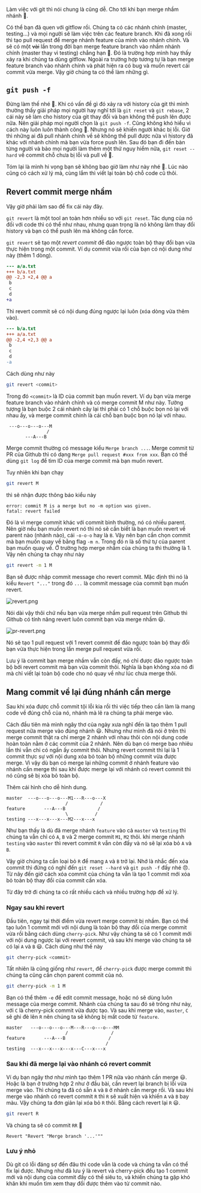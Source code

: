 Làm việc với git thì nói chung là cũng dễ. Cho tới khi bạn merge nhầm nhánh :slightly_smiling_face:.

Có thể bạn đã quen với gitflow rồi. Chúng ta có các nhánh chính (master, testing...) và mọi người sẽ làm việc trên
các feature branch. Khi đã xong rồi thì tạo pull request để merge nhánh feature của mình vào nhánh chính.
Và sẽ có một ~~vài~~ lần trong đời bạn merge feature branch vào nhầm nhánh chính (master thay vì testing) chẳng hạn :slightly_smiling_face:.
Đó là trường hợp mình hay thấy xảy ra khi chúng ta dùng gitflow. Ngoài ra trường hợp tương tự là bạn merge feature branch vào nhánh chính
và phát hiện ra có bug và muốn revert cái commit vừa merge. Vậy giờ chúng ta có thể làm những gì.

## `git push -f`

Đừng làm thế nhé :slightly_smiling_face:.
Khi có vấn đề gì đó xảy ra với history của git thì mình thường thấy giải pháp mọi người hay nghĩ tới
là `git reset` và `git rebase`, 2 cái này sẽ làm cho history của git thay đổi và bạn không thể push lên được nữa.
Nên giải pháp mọi người chọn là `git push -f`. Cũng không khó hiểu vì cách này luôn luôn thành công :rofl:.
Nhưng nó sẽ khiến người khác bị lỗi. Giờ thì những ai đã pull nhánh chính về sẽ không thể pull được nữa vì history
đã khác với nhánh chính mà bạn vừa force push lên. Sau đó bạn đi đến bàn từng người và bảo mọi người làm thêm một
thứ nguy hiểm nữa, `git reset --hard` về commit chỗ chưa bị lỗi và pull về :slightly_smiling_face:.

Tóm lại là mình hi vọng bạn sẽ không bao giờ làm như này nhé :slightly_smiling_face:.
Lúc nào cũng có cách xử lý mà, cùng lắm thì viết lại toàn bộ chỗ code cũ thôi.

## Revert commit merge nhầm

Vậy giờ phải làm sao để fix cái này đây.

`git revert` là một tool an toàn hơn nhiều so với `git reset`.
Tác dụng của nó đối với code thì có thể như nhau, nhưng quan trọng là nó không làm thay đổi history và bạn có thể push
lên mà không cần force.

`git revert` sẽ tạo một *revert commit* để đảo ngược toàn bộ thay đổi bạn vừa thực hiện trong một commit.
Ví dụ commit vừa rồi của bạn có nội dung như này (thêm 1 dòng).

```patch
--- a/a.txt
+++ b/a.txt
@@ -2,3 +2,4 @@ a
 b
 c
 d
+a
```

Thì revert commit sẽ có nội dung đúng ngược lại luôn (xóa dòng vừa thêm vào).

```patch
--- b/a.txt
+++ a/a.txt
@@ -2,4 +2,3 @@ a
 b
 c
 d
-a
```

Cách dùng như này

```sh
git revert <commit>
```

Trong đó `<commit>` là ID của commit bạn muốn revert.
Ví dụ bạn vừa merge feature branch vào nhánh chính và có merge commit M như này.
Tưởng tượng là bạn buộc 2 cái nhánh cây lại thì phải có 1 chỗ buộc bọn nó lại với nhau ấy,
và merge commit chính là cái chỗ bạn buộc bọn nó lại với nhau.

```text
 ---o---o---o---M
               /
       ---A---B
```

Merge commit thường có message kiểu `Merge branch ...`.
Merge commit từ PR của Github thì có dạng `Merge pull request #xxx from xxx`.
Bạn có thể dùng `git log` để tìm ID của merge commit mà bạn muốn revert.

Tuy nhiên khi bạn chạy

```sh
git revert M
```

thì sẽ nhận được thông báo kiểu này

```text
error: commit M is a merge but no -m option was given.
fatal: revert failed
```

Đó là vì merge commit khác với commit bình thường, nó có nhiều parent.
Nên giờ nếu bạn muốn revert nó thì nó sẽ cần biết là bạn muốn revert về parent nào (nhánh nào), cái `-o-o-o` hay là `B`.
Vậy nên bạn cần chọn commit mà bạn muốn quay về bằng flag `-m n`. Trong đó n là số thứ tự của parent bạn muốn quay về.
Ở trường hợp merge nhầm của chúng ta thì thường là 1. Vậy nên chúng ta chạy như này

```sh
git revert -m 1 M
```

Bạn sẽ được nhập commit message cho revert commit. Mặc định thì nó là kiểu `Revert "..."` trong đó `...` là commit message của commit bạn muốn revert.

![revert.png](https://i.imgur.com/WrB5hBA.png)

Nói dài vậy thôi chứ nếu bạn vừa merge nhầm pull request trên Github thì Github có tính năng revert luôn commit bạn vừa merge nhầm :smiley:.

![pr-revert.png](https://i.imgur.com/EW2490p.png)

Nó sẽ tạo 1 pull request với 1 revert commit để đảo ngược toàn bộ thay đổi bạn vừa thực hiện trong lần merge pull request
vừa rồi.

Lưu ý là commit bạn merge nhầm vẫn còn đấy, nó chỉ được đảo ngược toàn bộ bởi revert commit mà bạn vừa commit thôi.
Nghĩa là bạn không xóa nó đi mà chỉ viết lại toàn bộ code cho nó quay về như lúc chưa merge thôi.

## Mang commit về lại đúng nhánh cần merge

Sau khi xóa được chỗ commit tội lỗi kia rồi thì việc tiếp theo cần làm là mang code về đúng chỗ của nó, nhánh mà lẽ
ra chúng ta phải merge vào.

Cách đầu tiên mà mình ngây thơ của ngày xưa nghĩ đến là tạo thêm 1 pull request nữa merge vào đúng nhánh :smiley:.
Nhưng như mình đã nói ở trên thì merge commit thật ra chỉ merge 2 nhánh với nhau thôi còn nội dung code hoàn toàn
nằm ở các commit của 2 nhánh. Nên dù bạn có merge bao nhiêu lần thì vẫn chỉ có ngần ấy commit thôi.
Nhưng revert commit thì lại là 1 commit thực sự với nội dung xóa bỏ toàn bộ những commit vừa được merge.
Vì vậy dù bạn có merge lại những commit ở nhánh feature vào nhánh cần merge thì sau khi được merge lại với nhánh có
revert commit thì nó cũng sẽ bị xóa bỏ toàn bộ.

Thêm cái hình cho dễ hình dung.

```text
master  ---o---o---o---M1---R---o---X
                      /            /
feature       ---A---B            /
                      \          /
testing ---x---x---x---M2---x---x
```

Như bạn thấy là dù đã merge nhánh `feature` vào cả `master` và `testing` thì chúng ta vẫn chỉ có `A`, `B` và 2
merge commit `M1`, `M2` thôi.
khi merge nhánh `testing` vào `master` thì revert commit `R` vẫn còn đấy và nó sẽ lại xóa bỏ `A` và `B`.

Vậy giờ chúng ta cần loại bỏ `R` để mang `A` và `B` trở lại.
Nhớ là nhắc đến xóa commit thì đừng có nghĩ đến `git reset --hard` và `git push -f` đấy nhé :angry:.
Từ nãy đến giờ cách xóa commit của chúng ta vẫn là tạo 1 commit mới xóa bỏ toàn bộ thay đổi của commit cần xóa.

Từ đây trở đi chúng ta có rất nhiều cách và nhiều trường hợp để xử lý.

### Ngay sau khi revert

Đầu tiên, ngay tại thời điểm vừa revert merge commit bị nhầm.
Bạn có thể tạo luôn 1 commit mới với nội dung là toàn bộ thay đổi của merge commit vừa rồi bằng cách dùng `cherry-pick`.
Như vậy chúng ta sẽ có 1 commit mới với nội dung ngược lại với revert commit, và sau khi merge vào chúng ta sẽ có lại
`A` và `B` :smiley:. Cách dùng như thế này

```sh
git cherry-pick <commit>
```

Tất nhiên là cũng giống như `revert`, để `cherry-pick` được merge commit thì chúng ta cũng cần chọn parent commit của nó.

```sh
git cherry-pick -m 1 M
```

Bạn có thể thêm `-e` để edit commit message, hoặc nó sẽ dùng luôn message của merge commit.
Nhánh của chúng ta sau đó sẽ trông như này, với `C` là cherry-pick commit vừa được tạo.
Và sau khi merge vào, `master`, `C` sẽ ghi đè lên `R` nên chúng ta sẽ không bị mất code từ `feature`.

```text
master   ---o---o---o---M---R---o---o---MM
                      /                /
feature       ---A---B                /
                                     /
testing  ---x---x---x---x---C---x---x
```

### Sau khi đã merge lại vào nhánh có revert commit

Ví dụ bạn ngây thơ như mình tạo thêm 1 PR nữa vào nhánh cần merge :smiley:.
Hoặc là bạn ở trường hợp 2 như ở đầu bài, cần revert lại branch bị lỗi vừa merge vào.
Thì chúng ta đã có sẵn `A` và `B` ở nhánh cần merge rồi. Và sau khi merge vào nhánh có revert commit `R` thì `R` sẽ
xuất hiện và khiến `A` và `B` bay màu. Vậy chúng ta đơn giản lại xóa bỏ `R` thôi. Bằng cách revert lại `R` :smiley:.

```sh
git revert R
```

Và chúng ta sẽ có commit `RR` :rofl:

```text
Revert "Revert "Merge branch '...'""
```

### Lưu ý nhỏ

Dù git có lỗi đáng sợ đến đâu thì code vẫn là code và chúng ta vẫn có thể fix lại được.
Nhưng như đã lưu ý là revert và cherry-pick đều tạo 1 commit mới và nội dung của commit đấy có thể siêu to, và khiến
chúng ta gặp khó khăn khi muốn tìm xem thay đổi được thêm vào từ commit nào.